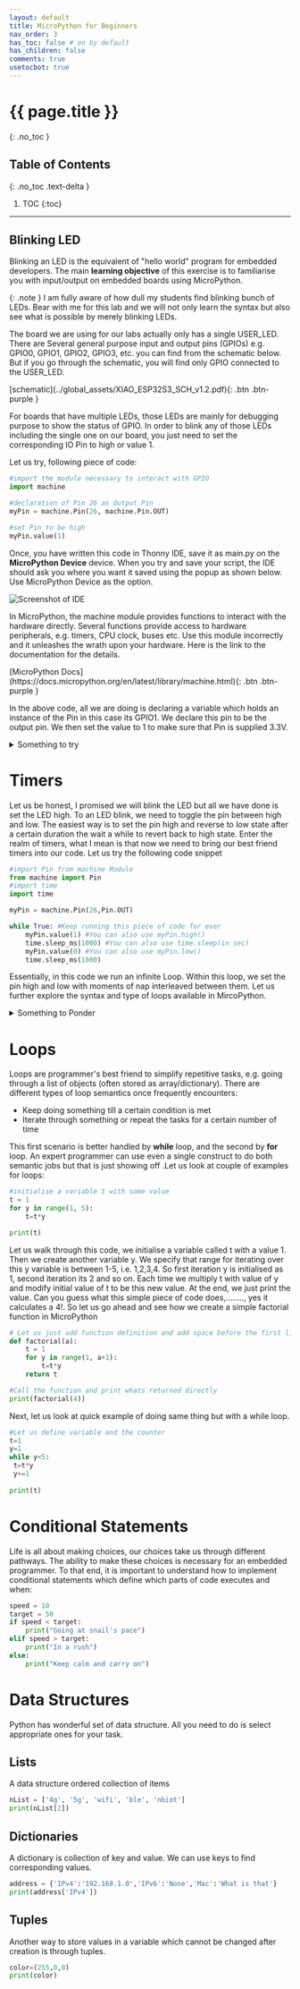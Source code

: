 ```yaml
---
layout: default
title: MicroPython for Beginners
nav_order: 3
has_toc: false # on by default
has_children: false
comments: true
usetocbot: true
---
```

# {{ page.title }}
{: .no_toc }

## Table of Contents
{: .no_toc .text-delta }

1. TOC
{:toc}
---

## Blinking LED
Blinking an LED is the equivalent of "hello world" program for embedded developers. The main **learning objective** of this exercise is to familiarise you with input/output on embedded boards using MicroPython.

{: .note }
I am fully aware of how dull my students find blinking bunch of LEDs. Bear with me for this lab and we will not only learn the syntax but also see what is possible by merely blinking LEDs.

The board we are using for our labs actually only has a single USER_LED.
There are Several general purpose input and output pins (GPIOs) e.g. GPIO0, GPIO1, GPIO2, GPIO3, etc. you can find from the schematic below. But if you go through the schematic, you will find only GPIO connected to the USER_LED.

<span class="fs-12">
[schematic](../global_assets/XIAO_ESP32S3_SCH_v1.2.pdf){: .btn .btn-purple }
</span>

For boards that have multiple LEDs, those LEDs are mainly for debugging purpose to show the status of GPIO. In order to blink any of those LEDs including the single one on our board, you just need to set the corresponding IO Pin to high or value 1.

Let us try, following piece of code:
```python
#import the module necessary to interact with GPIO
import machine

#declaration of Pin 26 as Output Pin
myPin = machine.Pin(26, machine.Pin.OUT) 

#set Pin to be high
myPin.value(1)
```

Once, you have written this code in Thonny IDE, save it as main.py on the **MicroPython Device** device. When you try and save your script, the IDE should ask you where you want it saved using the popup as shown below. Use MicroPython Device as the option.

 ![Screenshot of IDE](./assets/esp32s3/thonnyScreen1.png)

 In MicroPython, the machine module provides functions to interact with the hardware directly. Several functions provide access to hardware peripherals, e.g. timers, CPU clock, buses etc. Use this module incorrectly and it unleashes the wrath upon your hardware.  Here is the link to the documentation for the details.

 <span class="fs-12">
[MicroPython Docs](https://docs.micropython.org/en/latest/library/machine.html){: .btn .btn-purple }
</span>

In the above code, all we are doing is declaring a variable which holds an instance of the Pin in this case its GPIO1. We declare this pin to be the output pin. We then set the value to 1 to make sure that Pin is supplied 3.3V. 

<details>
<summary>Something to try</summary>
Can you try changing myPin.value(1) to myPin.value(2) and then myPin.value(False). Before you are able to save the changes, press the red glaringly obvious stop button in Thonny IDE to stop current code in the firmware running. Can you explain in your own words, what happens when you make these changes?
</details>

# Timers
Let us be honest, I promised we will blink the LED but all we have done is set the LED high. To an LED blink, we need to toggle the pin between high and low. The easiest way is to set the pin high and reverse to low  state after a certain duration the wait a while to revert back to high state. Enter the realm of timers, what I mean is that now we need to bring our best friend timers into our code. Let us try the following code snippet

```python
#import Pin from machine Module
from machine import Pin
#import time
import time

myPin = machine.Pin(26,Pin.OUT)

while True: #Keep running this piece of code for ever
    myPin.value(1) #You can also use myPin.high()
    time.sleep_ms(1000) #You can also use time.sleep(in sec)
    myPin.value(0) #You can also use myPin.low()
    time.sleep_ms(1000)
```

Essentially, in this code we run an infinite Loop. Within this loop, we set the pin high and low with moments of nap interleaved between them. Let us further explore the syntax and type of loops available in MircoPython.

<details>
<summary>Something to Ponder</summary>
If I was to put a scope on the GPIO1, what will I observe on the scope? Can you draw this on a piece of sheet? What other instances you can think of where this waveform can be used?
</details>

# Loops
Loops are programmer's best friend to simplify repetitive tasks, e.g. going through a list of objects (often stored as array/dictionary). There are different types of loop semantics once frequently encounters:
* Keep doing something till a certain condition is met 
* Iterate through something or repeat the tasks for a certain number of time

This first scenario is better handled by **while** loop, and the second by **for** loop. An expert programmer can use even a single construct to do both semantic jobs but that is just showing off  .Let us look at couple of examples for loops:
```python
#initialise a variable t with some value
t = 1
for y in range(1, 5):
    t=t*y

print(t)
```

Let us walk through this code, we initialise a variable called t with a value 1. Then we create another variable y. We specify that range for iterating over this y variable is between 1-5, i.e. 1,2,3,4. So first iteration y is initialised as 1, second iteration its 2 and so on. Each time we multiply t with value of y and modify initial value of t to be this new value. At the end, we just print the value. 
Can you guess what this simple piece of code does,........, yes it calculates a 4!. So let us go ahead and see how we create a simple factorial function in MicroPython
```python
# Let us just add function definition and add space before the first line
def factorial(a):
    t = 1
    for y in range(1, a+1):
        t=t*y
    return t

#Call the function and print whats returned directly
print(factorial(4))
```
Next, let us look at quick example of doing same thing but with a while loop.
```python
#Let us define variable and the counter
t=1
y=1
while y<5:
 t=t*y
 y+=1
 
print(t)
```

# Conditional Statements
Life is all about making choices, our choices take us through different pathways. The ability to make these choices is necessary for an embedded programmer. To that end, it is important to understand how to implement conditional statements which define which parts of code executes and when:
```python
speed = 10
target = 50
if speed < target:
    print("Going at snail's pace")
elif speed > target:
    print("In a rush")
else:
    print("Keep calm and carry on")
```

# Data Structures
Python has wonderful set of data structure. All you need to do is select appropriate ones for your task.

## Lists
A data structure ordered collection of items

```python
nList = ['4g', '5g', 'wifi', 'ble', 'nbiot']
print(nList[2]) 
```

## Dictionaries
A dictionary is collection of key and value. We can use keys to find corresponding values.

```python
address = {'IPv4':'192.168.1.0','IPv6':'None','Mac':'What is that'}
print(address['IPv4']) 
```

## Tuples
Another way to store values in a variable which cannot be changed after creation is through tuples.

```python
color=(255,0,0)
print(color)
```

